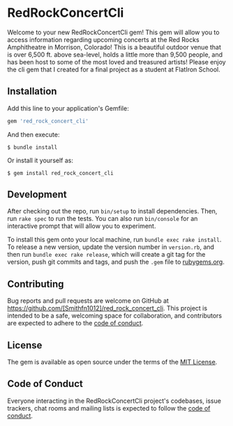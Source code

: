 # RedRockConcertCli

Welcome to your new RedRockConcertCli gem! This gem will allow you to access information regarding upcoming concerts at the Red Rocks Amphitheatre in Morrison, Colorado! This is a beautiful outdoor venue that is over 6,500 ft. above sea-level, holds a little more than 9,500 people, and has been host to some of the most loved and treasured artists! Please enjoy the cli gem that I created for a final project as a student at FlatIron School.

## Installation

Add this line to your application's Gemfile:

```ruby
gem 'red_rock_concert_cli'
```

And then execute:

    $ bundle install

Or install it yourself as:

    $ gem install red_rock_concert_cli

## Development

After checking out the repo, run `bin/setup` to install dependencies. Then, run `rake spec` to run the tests. You can also run `bin/console` for an interactive prompt that will allow you to experiment.

To install this gem onto your local machine, run `bundle exec rake install`. To release a new version, update the version number in `version.rb`, and then run `bundle exec rake release`, which will create a git tag for the version, push git commits and tags, and push the `.gem` file to [rubygems.org](https://rubygems.org).

## Contributing

Bug reports and pull requests are welcome on GitHub at https://github.com/[Smithfn1012]/red_rock_concert_cli. This project is intended to be a safe, welcoming space for collaboration, and contributors are expected to adhere to the [code of conduct](https://github.com/[USERNAME]/red_rock_concert_cli/blob/master/CODE_OF_CONDUCT.md).


## License

The gem is available as open source under the terms of the [MIT License](https://opensource.org/licenses/MIT).

## Code of Conduct

Everyone interacting in the RedRockConcertCli project's codebases, issue trackers, chat rooms and mailing lists is expected to follow the [code of conduct](https://github.com/[USERNAME]/red_rock_concert_cli/blob/master/CODE_OF_CONDUCT.md).
